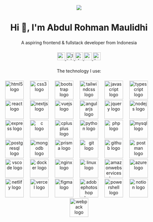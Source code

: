 <div align="center">
  <img src="https://visitor-badge.laobi.icu/badge?page_id=abdulrohmanmaulidhi.abdulrohmanmaulidhi&"  />
</div>

###

<h1 align="center">Hi 👋, I'm Abdul Rohman Maulidhi</h1>

###

<p align="center">A aspiring frontend & fullstack developer from Indonesia</p>

###

<div align="center">
  <a href="rohmanmaulidhi@gmail.com" target="_blank">
    <img src="https://img.shields.io/static/v1?message=Gmail&logo=gmail&label=&color=D14836&logoColor=white&labelColor=&style=for-the-badge" height="25" alt="gmail logo"  />
  </a>
  <a href="https://www.linkedin.com/in/abdulrohmanmaulidhi/" target="_blank">
    <img src="https://img.shields.io/static/v1?message=LinkedIn&logo=linkedin&label=&color=0077B5&logoColor=white&labelColor=&style=for-the-badge" height="25" alt="linkedin logo"  />
  </a>
  <a href="https://dev.to/abdulrohmanmaulidhi" target="_blank">
    <img src="https://img.shields.io/static/v1?message=dev.to&logo=dev.to&label=&color=0A0A0A&logoColor=white&labelColor=&style=for-the-badge" height="25" alt="devto logo"  />
  </a>
  <a href="https://medium.com/@abdulrohmanmaulidhi" target="_blank">
    <img src="https://img.shields.io/static/v1?message=Medium&logo=medium&label=&color=12100E&logoColor=white&labelColor=&style=for-the-badge" height="25" alt="medium logo"  />
  </a>
  <a href="https://www.hackerrank.com/profile/rohmanmaulidhi" target="_blank">
    <img src="https://img.shields.io/static/v1?message=HackerRank&logo=hackerrank&label=&color=2EC866&logoColor=white&labelColor=&style=for-the-badge" height="25" alt="hackerrank logo"  />
  </a>
</div>

###

<p align="center">The technology I use:</p>

###

<div align="center">
  <img src="https://skillicons.dev/icons?i=html" height="60" alt="html5 logo"  />
  <img width="12" />
  <img src="https://skillicons.dev/icons?i=css" height="60" alt="css3 logo"  />
  <img width="12" />
  <img src="https://skillicons.dev/icons?i=bootstrap" height="60" alt="bootstrap logo"  />
  <img width="12" />
  <img src="https://skillicons.dev/icons?i=tailwind" height="60" alt="tailwindcss logo"  />
  <img width="12" />
  <img src="https://skillicons.dev/icons?i=js" height="60" alt="javascript logo"  />
  <img width="12" />
  <img src="https://skillicons.dev/icons?i=ts" height="60" alt="typescript logo"  />
  <img width="12" />
  <img src="https://skillicons.dev/icons?i=react" height="60" alt="react logo"  />
  <img width="12" />
  <img src="https://skillicons.dev/icons?i=nextjs" height="60" alt="nextjs logo"  />
  <img width="12" />
  <img src="https://skillicons.dev/icons?i=vue" height="60" alt="vuejs logo"  />
  <img width="12" />
  <img src="https://skillicons.dev/icons?i=angular" height="60" alt="angularjs logo"  />
  <img width="12" />
  <img src="https://skillicons.dev/icons?i=jquery" height="60" alt="jquery logo"  />
  <img width="12" />
  <img src="https://skillicons.dev/icons?i=nodejs" height="60" alt="nodejs logo"  />
  <img width="12" />
  <img src="https://skillicons.dev/icons?i=express" height="60" alt="express logo"  />
  <img width="12" />
  <img src="https://skillicons.dev/icons?i=c" height="60" alt="c logo"  />
  <img width="12" />
  <img src="https://skillicons.dev/icons?i=cpp" height="60" alt="cplusplus logo"  />
  <img width="12" />
  <img src="https://skillicons.dev/icons?i=py" height="60" alt="python logo"  />
  <img width="12" />
  <img src="https://skillicons.dev/icons?i=php" height="60" alt="php logo"  />
  <img width="12" />
  <img src="https://skillicons.dev/icons?i=mysql" height="60" alt="mysql logo"  />
  <img width="12" />
  <img src="https://skillicons.dev/icons?i=postgres" height="60" alt="postgresql logo"  />
  <img width="12" />
  <img src="https://skillicons.dev/icons?i=mongodb" height="60" alt="mongodb logo"  />
  <img width="12" />
  <img src="https://skillicons.dev/icons?i=prisma" height="60" alt="prisma logo"  />
  <img width="12" />
  <img src="https://skillicons.dev/icons?i=git" height="60" alt="git logo"  />
  <img width="12" />
  <img src="https://skillicons.dev/icons?i=github" height="60" alt="github logo"  />
  <img width="12" />
  <img src="https://skillicons.dev/icons?i=postman" height="60" alt="postman logo"  />
  <img width="12" />
  <img src="https://skillicons.dev/icons?i=vscode" height="60" alt="vscode logo"  />
  <img width="12" />
  <img src="https://skillicons.dev/icons?i=docker" height="60" alt="docker logo"  />
  <img width="12" />
  <img src="https://skillicons.dev/icons?i=nginx" height="60" alt="nginx logo"  />
  <img width="12" />
  <img src="https://skillicons.dev/icons?i=linux" height="60" alt="linux logo"  />
  <img width="12" />
  <img src="https://skillicons.dev/icons?i=aws" height="60" alt="amazonwebservices logo"  />
  <img width="12" />
  <img src="https://skillicons.dev/icons?i=azure" height="60" alt="azure logo"  />
  <img width="12" />
  <img src="https://skillicons.dev/icons?i=netlify" height="60" alt="netlify logo"  />
  <img width="12" />
  <img src="https://skillicons.dev/icons?i=vercel" height="60" alt="vercel logo"  />
  <img width="12" />
  <img src="https://skillicons.dev/icons?i=figma" height="60" alt="figma logo"  />
  <img width="12" />
  <img src="https://skillicons.dev/icons?i=ps" height="60" alt="adobephotoshop logo"  />
  <img width="12" />
  <img src="https://skillicons.dev/icons?i=powershell" height="60" alt="powershell logo"  />
  <img width="12" />
  <img src="https://skillicons.dev/icons?i=notion" height="60" alt="notion logo"  />
  <img width="12" />
  <img src="https://skillicons.dev/icons?i=webpack" height="60" alt="webpack logo"  />
</div>

###
